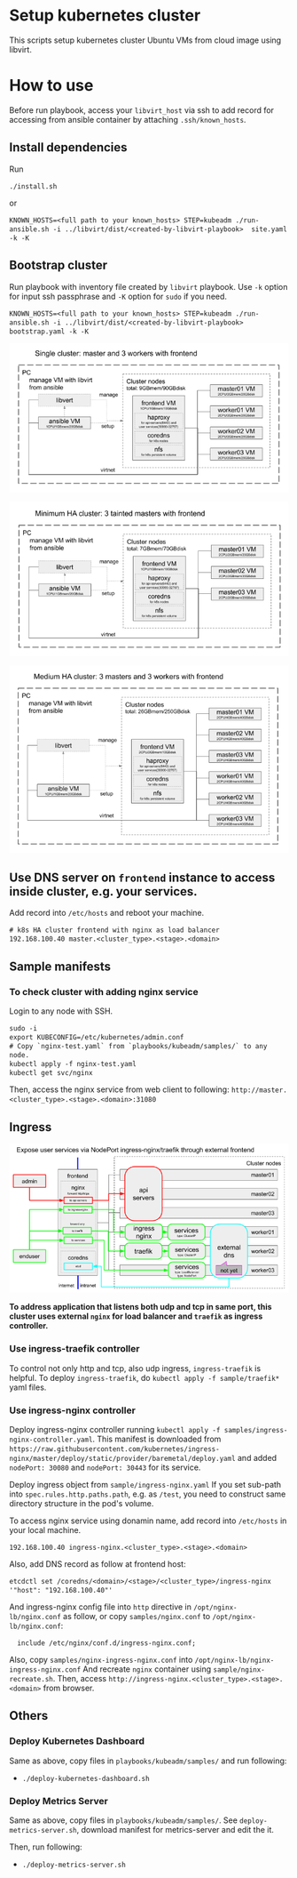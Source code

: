 Setup kubernetes cluster
========================

This scripts setup kubernetes cluster Ubuntu VMs from cloud image using libvirt.

# How to use

Before run playbook, access your `libvirt_host` via ssh to add record for accessing from ansible container by attaching `.ssh/known_hosts`.

## Install dependencies

Run
```
./install.sh
```
or 
```
KNOWN_HOSTS=<full path to your known_hosts> STEP=kubeadm ./run-ansible.sh -i ../libvirt/dist/<created-by-libvirt-playbook>  site.yaml -k -K
```

## Bootstrap cluster

Run playbook with inventory file created by `libvirt` playbook.
Use `-k` option for input ssh passphrase and `-K` option for `sudo` if you need.
```
KNOWN_HOSTS=<full path to your known_hosts> STEP=kubeadm ./run-ansible.sh -i ../libvirt/dist/<created-by-libvirt-playbook>  bootstrap.yaml -k -K
```

![k8s-cluster-single](k8s-cluster-single.png)

![k8s-ha-cluster-minimum](k8s-ha-cluster-minimum.png)

![k8s-ha-cluster-medium](k8s-ha-cluster-medium.png)

## Use DNS server on `frontend` instance to access inside cluster, e.g. your services.

Add record into `/etc/hosts` and reboot your machine.

```
# k8s HA cluster frontend with nginx as load balancer
192.168.100.40 master.<cluster_type>.<stage>.<domain>
```

## Sample manifests

### To check cluster with adding nginx service

Login to any node with SSH.
```
sudo -i
export KUBECONFIG=/etc/kubernetes/admin.conf
# Copy `nginx-test.yaml` from `playbooks/kubeadm/samples/` to any node.
kubectl apply -f nginx-test.yaml
kubectl get svc/nginx
```

Then, access the nginx service from web client to following:
`http://master.<cluster_type>.<stage>.<domain>:31080`

## Ingress

![k8s-cluster-ingress](k8s-cluster-ingress.png)

**To address application that listens both udp and tcp in same port, this cluster uses external `nginx` for load balancer and `traefik` as ingress controller.**

### Use ingress-traefik controller

To control not only http and tcp, also udp ingress, `ingress-traefik` is helpful.
To deploy `ingress-traefik`, do `kubectl apply -f sample/traefik*` yaml files.

### Use ingress-nginx controller

Deploy ingress-nginx controller running `kubectl apply -f samples/ingress-nginx-controller.yaml`.
This manifest is downloaded from `https://raw.githubusercontent.com/kubernetes/ingress-nginx/master/deploy/static/provider/baremetal/deploy.yaml` and added `nodePort: 30080` and `nodePort: 30443` for its service.

Deploy ingress object from `sample/ingress-nginx.yaml`
If you set sub-path into `spec.rules.http.paths.path`, e.g. as `/test`, you need to construct same directory structure in the pod's volume.

To access nginx service using donamin name, add record into `/etc/hosts` in your local machine.
```
192.168.100.40 ingress-nginx.<cluster_type>.<stage>.<domain>
```
Also, add DNS record as follow at frontend host:
```
etcdctl set /coredns/<domain>/<stage>/<cluster_type>/ingress-nginx '"host": "192.168.100.40"'
```
And ingress-nginx config file into `http` directive in `/opt/nginx-lb/nginx.conf` as follow, or copy `samples/nginx.conf` to `/opt/nginx-lb/nginx.conf`:
```
  include /etc/nginx/conf.d/ingress-nginx.conf;
```
Also, copy `samples/nginx-ingress-nginx.conf` into `/opt/nginx-lb/nginx-ingress-nginx.conf`
And recreate `nginx` container using `sample/nginx-recreate.sh`.
Then, access `http://ingress-nginx.<cluster_type>.<stage>.<domain>` from browser.

## Others

### Deploy Kubernetes Dashboard

Same as above, copy files in `playbooks/kubeadm/samples/` and run following:
* `./deploy-kubernetes-dashboard.sh`

### Deploy Metrics Server
Same as above, copy files in `playbooks/kubeadm/samples/`.
See `deploy-metrics-server.sh`, download manifest for metrics-server and edit the it.

Then, run following:
* `./deploy-metrics-server.sh`
